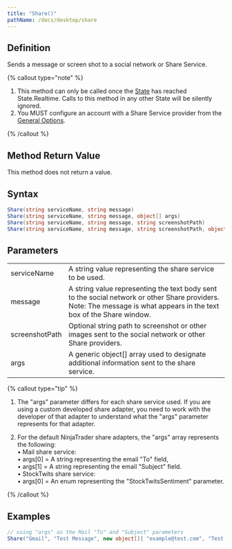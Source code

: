 ```yaml
---
title: "Share()"
pathName: /docs/desktop/share
---
```


## Definition

Sends a message or screen shot to a social network or Share Service.

{% callout type="note" %}

1. This method can only be called once the [State](/docs/desktop/state) has reached State.Realtime. Calls to this method in any other State will be silently ignored.
2. You MUST configure an account with a Share Service provider from the [General Options](/docs/desktop/general_section).

{% /callout %}

## Method Return Value

This method does not return a value.

## Syntax

```csharp
Share(string serviceName, string message)  
Share(string serviceName, string message, object[] args)  
Share(string serviceName, string message, string screenshotPath)  
Share(string serviceName, string message, string screenshotPath, object[] args)  
```

## Parameters

|  |  |
| --- | --- |
| serviceName | A string value representing the share service to be used. |
| message | A string value representing the text body sent to the social network or other Share providers. Note: The message is what appears in the text box of the Share window. |
| screenshotPath | Optional string path to screenshot or other images sent to the social network or other Share providers. |
| args | A generic object[] array used to designate additional information sent to the share service. |

{% callout type="tip" %}

1. The "args" parameter differs for each share service used. If you are using a custom developed share adapter, you need to work with the developer of that adapter to understand what the "args" parameter represents for that adapter.
   
2. For the default NinjaTrader share adapters, the "args" array represents the following:  
   &bull; Mail share service:  
   &bull; args[0] = A string representing the email "To" field,  
   &bull; args[1] = A string representing the email "Subject" field.  
   &bull; StockTwits share service:  
   &bull; args[0] = An enum representing the "StockTwitsSentiment" parameter.

{% /callout %}

## Examples

```csharp
// using "args" as the Mail "To" and "Subject" parameters
Share("Gmail", "Test Message", new object[]{ "example@test.com", "Test Subject Line" });
```


